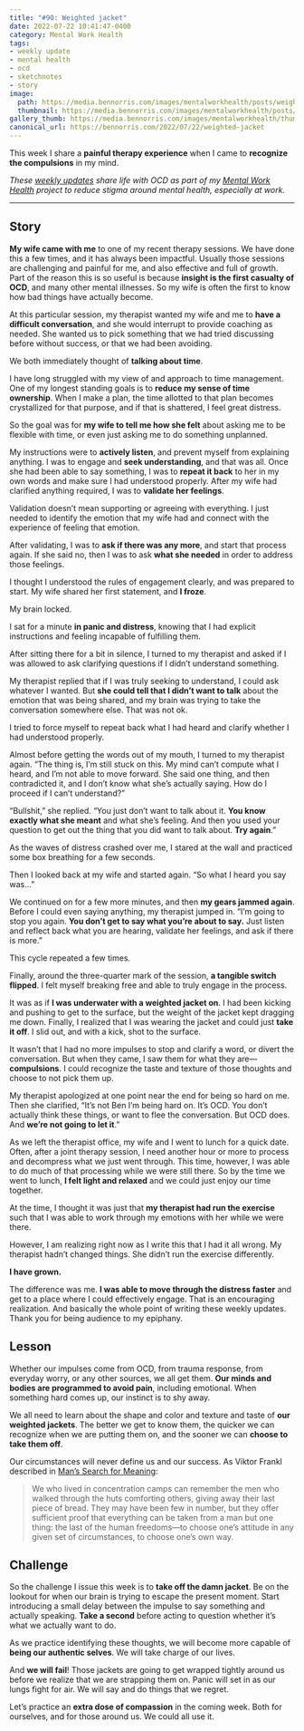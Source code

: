 ```yaml
---
title: "#90: Weighted jacket"
date: 2022-07-22 10:41:47-0400
category: Mental Work Health
tags:
- weekly update
- mental health
- ocd
- sketchnotes
- story
image: 
  path: https://media.bennorris.com/images/mentalworkhealth/posts/weighted-jacket.jpg
  thumbnail: https://media.bennorris.com/images/mentalworkhealth/posts/thumbnails/weighted-jacket.jpg
gallery_thumb: https://media.bennorris.com/images/mentalworkhealth/thumbs/weighted-jacket.jpg
canonical_url: https://bennorris.com/2022/07/22/weighted-jacket
---
```





This week I share a **painful therapy experience** when I came to **recognize the compulsions** in my mind.

_These [weekly updates](https://bennorris.com/tags/weekly-update/) share life with OCD as part of my [Mental Work Health](https://bennorris.com/mental-work-health) project to reduce stigma around mental health, especially at work._

***


## Story

**My wife came with me** to one of my recent therapy sessions. We have done this a few times, and it has always been impactful. Usually those sessions are challenging and painful for me, and also effective and full of growth. Part of the reason this is so useful is because **insight is the first casualty of OCD**, and many other mental illnesses. So my wife is often the first to know how bad things have actually become.

At this particular session, my therapist wanted my wife and me to **have a difficult conversation**, and she would interrupt to provide coaching as needed. She wanted us to pick something that we had tried discussing before without success, or that we had been avoiding.

We both immediately thought of **talking about time**.

I have long struggled with my view of and approach to time management. One of my longest standing goals is to **reduce my sense of time ownership**. When I make a plan, the time allotted to that plan becomes crystallized for that purpose, and if that is shattered, I feel great distress.

So the goal was for **my wife to tell me how she felt** about asking me to be flexible with time, or even just asking me to do something unplanned.

My instructions were to **actively listen**, and prevent myself from explaining anything. I was to engage and **seek understanding**, and that was all. Once she had been able to say something, I was to **repeat it back** to her in my own words and make sure I had understood properly. After my wife had clarified anything required, I was to **validate her feelings**.

Validation doesn’t mean supporting or agreeing with everything. I just needed to identify the emotion that my wife had and connect with the experience of feeling that emotion.

After validating, I was to **ask if there was any more**, and start that process again. If she said no, then I was to ask **what she needed** in order to address those feelings.

I thought I understood the rules of engagement clearly, and was prepared to start. My wife shared her first statement, and **I froze**.

My brain locked.

I sat for a minute **in panic and distress**, knowing that I had explicit instructions and feeling incapable of fulfilling them.

After sitting there for a bit in silence, I turned to my therapist and asked if I was allowed to ask clarifying questions if I didn’t understand something.

My therapist replied that if I was truly seeking to understand, I could ask whatever I wanted. But **she could tell that I didn’t want to talk** about the emotion that was being shared, and my brain was trying to take the conversation somewhere else. That was not ok.

I tried to force myself to repeat back what I had heard and clarify whether I had understood properly.

Almost before getting the words out of my mouth, I turned to my therapist again. “The thing is, I’m still stuck on this. My mind can’t compute what I heard, and I’m not able to move forward. She said one thing, and then contradicted it, and I don’t know what she’s actually saying. How do I proceed if I can’t understand?”

“Bullshit,” she replied. “You just don’t want to talk about it. **You know exactly what she meant** and what she’s feeling. And then you used your question to get out the thing that you did want to talk about. **Try again**.”

As the waves of distress crashed over me, I stared at the wall and practiced some box breathing for a few seconds.

Then I looked back at my wife and started again. “So what I heard you say was…”

We continued on for a few more minutes, and then **my gears jammed again**. Before I could even saying anything, my therapist jumped in. “I’m going to stop you again. **You don’t get to say what you’re about to say.** Just listen and reflect back what you are hearing, validate her feelings, and ask if there is more.”

This cycle repeated a few times.

Finally, around the three-quarter mark of the session, **a tangible switch flipped**. I felt myself breaking free and able to truly engage in the process.

It was as if **I was underwater with a weighted jacket on**. I had been kicking and pushing to get to the surface, but the weight of the jacket kept dragging me down. Finally, I realized that I was wearing the jacket and could just **take it off**. I slid out, and with a kick, shot to the surface.

It wasn’t that I had no more impulses to stop and clarify a word, or divert the conversation. But when they came, I saw them for what they are—**compulsions**. I could recognize the taste and texture of those thoughts and choose to not pick them up.

My therapist apologized at one point near the end for being so hard on me. Then she clarified, “It’s not Ben I’m being hard on. It’s OCD. You don’t actually think these things, or want to flee the conversation. But OCD does. And **we’re not going to let it**.”

As we left the therapist office, my wife and I went to lunch for a quick date. Often, after a joint therapy session, I need another hour or more to process and decompress what we just went through. This time, however, I was able to do much of that processing while we were still there. So by the time we went to lunch, **I felt light and relaxed** and we could just enjoy our time together.

At the time, I thought it was just that **my therapist had run the exercise** such that I was able to work through my emotions with her while we were there.

However, I am realizing right now as I write this that I had it all wrong. My therapist hadn’t changed things. She didn’t run the exercise differently.

**I have grown.**

The difference was me. **I was able to move through the distress faster** and get to a place where I could effectively engage. That is an encouraging realization. And basically the whole point of writing these weekly updates. Thank you for being audience to my epiphany.


## Lesson

Whether our impulses come from OCD, from trauma response, from everyday worry, or any other sources, we all get them. **Our minds and bodies are programmed to avoid pain**, including emotional. When something hard comes up, our instinct is to shy away.

We all need to learn about the shape and color and texture and taste of **our weighted jackets**. The better we get to know them, the quicker we can recognize when we are putting them on, and the sooner we can **choose to take them off**.

Our circumstances will never define us and our success. As Viktor Frankl described in [Man’s Search for Meaning](https://en.wikipedia.org/wiki/Man%27s_Search_for_Meaning):

> We who lived in concentration camps can remember the men who walked through the huts comforting others, giving away their last piece of bread. They may have been few in number, but they offer sufficient proof that everything can be taken from a man but one thing: the last of the human freedoms—to choose one’s attitude in any given set of circumstances, to choose one’s own way.


## Challenge

So the challenge I issue this week is to **take off the damn jacket**. Be on the lookout for when our brain is trying to escape the present moment. Start introducing a small delay between the impulse to say something and actually speaking. **Take a second** before acting to question whether it’s what we actually want to do.

As we practice identifying these thoughts, we will become more capable of **being our authentic selves**. We will take charge of our lives.

And **we will fail**! Those jackets are going to get wrapped tightly around us before we realize that we are strapping them on. Panic will set in as our lungs fight for air. We will say and do things that we regret.

Let’s practice an **extra dose of compassion** in the coming week. Both for ourselves, and for those around us. We could all use it.
